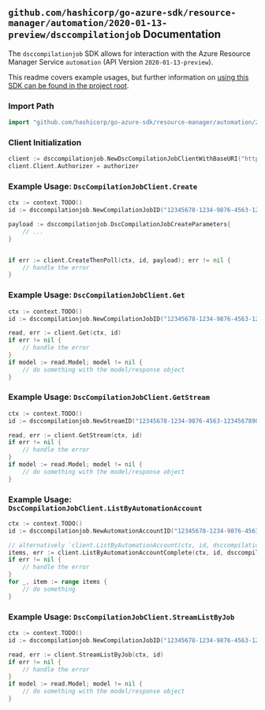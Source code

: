 
## `github.com/hashicorp/go-azure-sdk/resource-manager/automation/2020-01-13-preview/dsccompilationjob` Documentation

The `dsccompilationjob` SDK allows for interaction with the Azure Resource Manager Service `automation` (API Version `2020-01-13-preview`).

This readme covers example usages, but further information on [using this SDK can be found in the project root](https://github.com/hashicorp/go-azure-sdk/tree/main/docs).

### Import Path

```go
import "github.com/hashicorp/go-azure-sdk/resource-manager/automation/2020-01-13-preview/dsccompilationjob"
```


### Client Initialization

```go
client := dsccompilationjob.NewDscCompilationJobClientWithBaseURI("https://management.azure.com")
client.Client.Authorizer = authorizer
```


### Example Usage: `DscCompilationJobClient.Create`

```go
ctx := context.TODO()
id := dsccompilationjob.NewCompilationJobID("12345678-1234-9876-4563-123456789012", "example-resource-group", "automationAccountValue", "jobIdValue")

payload := dsccompilationjob.DscCompilationJobCreateParameters{
	// ...
}


if err := client.CreateThenPoll(ctx, id, payload); err != nil {
	// handle the error
}
```


### Example Usage: `DscCompilationJobClient.Get`

```go
ctx := context.TODO()
id := dsccompilationjob.NewCompilationJobID("12345678-1234-9876-4563-123456789012", "example-resource-group", "automationAccountValue", "jobIdValue")

read, err := client.Get(ctx, id)
if err != nil {
	// handle the error
}
if model := read.Model; model != nil {
	// do something with the model/response object
}
```


### Example Usage: `DscCompilationJobClient.GetStream`

```go
ctx := context.TODO()
id := dsccompilationjob.NewStreamID("12345678-1234-9876-4563-123456789012", "example-resource-group", "automationAccountValue", "jobIdValue", "jobStreamIdValue")

read, err := client.GetStream(ctx, id)
if err != nil {
	// handle the error
}
if model := read.Model; model != nil {
	// do something with the model/response object
}
```


### Example Usage: `DscCompilationJobClient.ListByAutomationAccount`

```go
ctx := context.TODO()
id := dsccompilationjob.NewAutomationAccountID("12345678-1234-9876-4563-123456789012", "example-resource-group", "automationAccountValue")

// alternatively `client.ListByAutomationAccount(ctx, id, dsccompilationjob.DefaultListByAutomationAccountOperationOptions())` can be used to do batched pagination
items, err := client.ListByAutomationAccountComplete(ctx, id, dsccompilationjob.DefaultListByAutomationAccountOperationOptions())
if err != nil {
	// handle the error
}
for _, item := range items {
	// do something
}
```


### Example Usage: `DscCompilationJobClient.StreamListByJob`

```go
ctx := context.TODO()
id := dsccompilationjob.NewCompilationJobID("12345678-1234-9876-4563-123456789012", "example-resource-group", "automationAccountValue", "jobIdValue")

read, err := client.StreamListByJob(ctx, id)
if err != nil {
	// handle the error
}
if model := read.Model; model != nil {
	// do something with the model/response object
}
```
